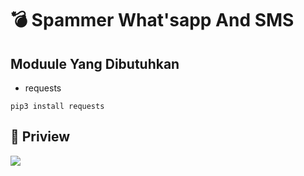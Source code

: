 # 💣 Spammer What'sapp And SMS

## Moduule Yang Dibutuhkan 

* requests
```
pip3 install requests
```

## 📱 Priview 

<img src = "https://user-images.githubusercontent.com/58212770/83451098-f6e31f80-a445-11ea-914e-6462e3063d8f.png">
